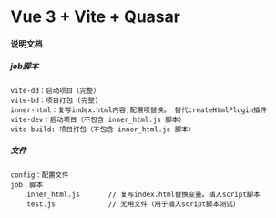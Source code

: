# Vue 3 + Vite + Quasar

#### 说明文档

##### job脚本

```
vite-dd：启动项目（完整）
vite-bd：项目打包 (完整)
inner-html：复写index.html内容,配置项替换。 替代createHtmlPlugin插件
vite-dev：启动项目（不包含 inner_html.js 脚本）
vite-build: 项目打包（不包含 inner_html.js 脚本）
```

##### 文件

```
config：配置文件
job：脚本
    inner_html.js       // 复写index.html替换变量。插入script脚本
    test.js             // 无用文件（用于插入script脚本测试）

```
